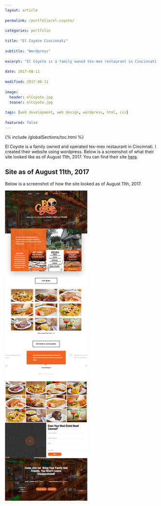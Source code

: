 ```yaml
---
layout: article

permalink: /portfolio/el-coyote/

categories: portfolio

title: "El Coyote Cincinnati"

subtitle: "Wordpress"

excerpt: "El Coyote is a family owned tex-mex restaurant in Cincinnati. I created their site using wordpress."

date: 2017-08-11

modified: 2017-08-11

image: 
  header: elCoyote.jpg
  teaser: elCoyote.jpg
  
tags: [web development, web design, wordpress, html, css]

featured: false
---
```

{% include /globalSections/toc.html %}

El Coyote is a family owned and operated tex-mex restaurant in Cincinnati. I created their website using wordpress. Below is a screenshot of what their site looked like as of August 11th, 2017. You can find their site <a href="http://elcoyotecincy.com/">here</a>.

## Site as of August 11th, 2017

Below is a screenshot of how the site looked as of August 11th, 2017.

<div class="scroll-box">
    <img src="/assets/images/post-el-coyote/elCoyote.jpg">
</div>